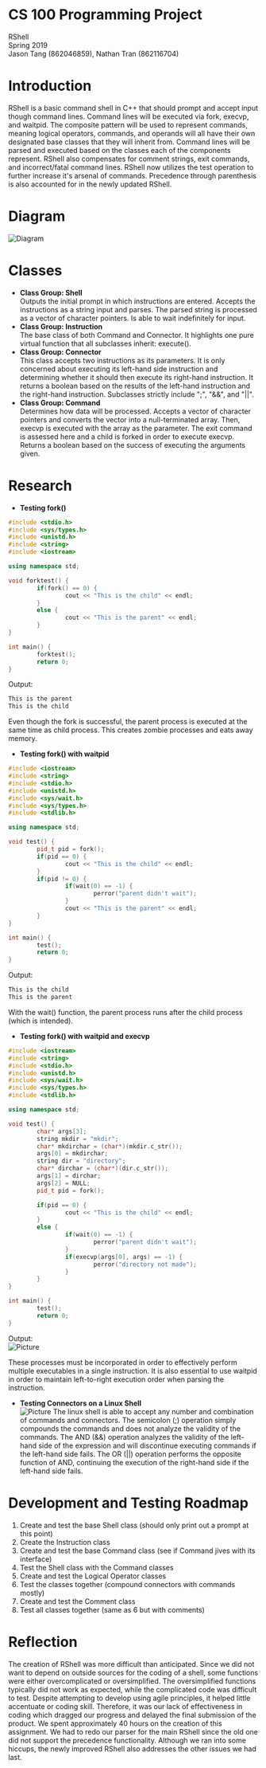 # CS 100 Programming Project
RShell  
Spring 2019  
Jason Tang (862046859), Nathan Tran (862116704)  

# Introduction
RShell is a basic command shell in C++ that should prompt and accept input though command lines. Command lines will be executed via fork, execvp, and waitpid. The composite pattern will be used to represent commands, meaning logical operators, commands, and operands will all have their own designated base classes that they will inherit from. Command lines will be parsed and executed based on the classes each of the components represent. RShell also compensates for comment strings, exit commands, and incorrect/fatal command lines. RShell now utilizes the test operation to further increase it's arsenal of commands. Precedence through parenthesis is also accounted for in the newly updated RShell.

# Diagram
![Diagram](/images/UMLL.png)

# Classes
* **Class Group: Shell**  
Outputs the initial prompt in which instructions are entered. Accepts the instructions as a string input and parses. The parsed string is processed as a vector of character pointers. Is able to wait indefinitely for input.
* **Class Group: Instruction**  
The base class of both Command and Connector. It highlights one pure virtual function that all subclasses inherit: execute(). 
* **Class Group: Connector**  
This class accepts two instructions as its parameters. It is only concerned about executing its left-hand side instruction and determining whether it should then execute its right-hand instruction. It returns a boolean based on the results of the left-hand instruction and the right-hand instruction. Subclasses strictly include ";", "&&", and "||".
* **Class Group: Command**  
Determines how data will be processed. Accepts a vector of character pointers and converts the vector into a null-terminated array. Then, execvp is executed with the array as the parameter. The exit command is assessed here and a child is forked in order to execute execvp. Returns a boolean based on the success of executing the arguments given. 

# Research

* **Testing fork()**  
```c++
#include <stdio.h>
#include <sys/types.h>
#include <unistd.h>
#include <string>
#include <iostream>

using namespace std;

void forktest() {
        if(fork() == 0) {
                cout << "This is the child" << endl;
        }
        else {
                cout << "This is the parent" << endl;
        }
}

int main() {
        forktest();
        return 0;
}
```

Output:  
```c++
This is the parent
This is the child
```

Even though the fork is successful, the parent process is executed at the same time as child process. This creates zombie processes and eats away memory. 

* **Testing fork() with waitpid**
```c++
#include <iostream>
#include <string>
#include <stdio.h>
#include <unistd.h>
#include <sys/wait.h>
#include <sys/types.h>
#include <stdlib.h>

using namespace std;

void test() {
        pid_t pid = fork();
        if(pid == 0) {
                cout << "This is the child" << endl;
        }
        if(pid != 0) {
                if(wait(0) == -1) {
                        perror("parent didn't wait");
                }
                cout << "This is the parent" << endl;
        }
}

int main() {
        test();
        return 0;
}
```

Output:  
```c++
This is the child
This is the parent
```

With the wait() function, the parent process runs after the child process (which is intended).

* **Testing fork() with waitpid and execvp**

```c++
#include <iostream>
#include <string>
#include <stdio.h>
#include <unistd.h>
#include <sys/wait.h>
#include <sys/types.h>
#include <stdlib.h>

using namespace std;

void test() {
        char* args[3];
        string mkdir = "mkdir";
        char* mkdirchar = (char*)(mkdir.c_str());
        args[0] = mkdirchar;
        string dir = "directory";
        char* dirchar = (char*)(dir.c_str());
        args[1] = dirchar;
        args[2] = NULL;
        pid_t pid = fork();

        if(pid == 0) {
                cout << "This is the child" << endl;
        }
        else {
                if(wait(0) == -1) {
                        perror("parent didn't wait");
                }
                if(execvp(args[0], args) == -1) {
                        perror("directory not made");
                }
        }
}

int main() {
        test();
        return 0;
}

```
Output:  
![Picture](/images/output.PNG)

These processes must be incorporated in order to effectively perform multiple executables in a single instruction. It is also essential to use waitpid in order to maintain left-to-right execution order when parsing the instruction. 

* **Testing Connectors on a Linux Shell**  
![Picture](/images/code.PNG)
The linux shell is able to accept any number and combination of commands and connectors. The semicolon (;) operation simply compounds the commands and does not analyze the validity of the commands. The AND (&&) operation analyzes the validity of the left-hand side of the expression and will discontinue executing commands if the left-hand side fails. The OR (||) operation performs the opposite function of AND, continuing the execution of the right-hand side if the left-hand side fails. 

# Development and Testing Roadmap
1)	Create and test the base Shell class (should only print out a prompt at this point)
2)	Create the Instruction class
3)	Create and test the base Command class (see if Command jives with its interface)
4)	Test the Shell class with the Command classes 
5)	Create and test the Logical Operator classes 
6)	Test the classes together (compound connectors with commands mostly)
7)	Create and test the Comment class
8)	Test all classes together (same as 6 but with comments)

# Reflection
The creation of RShell was more difficult than anticipated. Since we did not want to depend on outside sources for the coding of a shell, some functions were either overcomplicated or oversimplified. The oversimplified functions typically did not work as expected, while the complicated code was difficult to test. Despite attempting to develop using agile principles, it helped little accentuate or coding skill. Therefore, it was our lack of effectiveness in coding which dragged our progress and delayed the final submission of the product. We spent approximately 40 hours on the creation of this assignment. We had to redo our parser for the main RShell since the old one did not support the precedence functionality. Although we ran into some hiccups, the newly improved RShell also addresses the other issues we had last.


